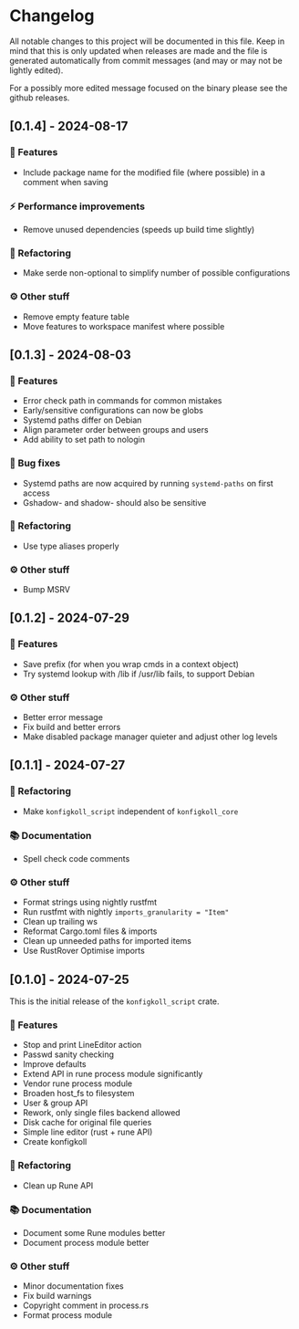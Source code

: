 # Changelog

All notable changes to this project will be documented in this file.
Keep in mind that this is only updated when releases are made and the file
is generated automatically from commit messages (and may or may not be lightly
edited).

For a possibly more edited message focused on the binary please see the github
releases.

## [0.1.4] - 2024-08-17

### 🚀 Features

- Include package name for the modified file (where possible) in a comment when saving

### ⚡ Performance improvements

- Remove unused dependencies (speeds up build time slightly)

### 🚜 Refactoring

- Make serde non-optional to simplify number of possible configurations

### ⚙️ Other stuff

- Remove empty feature table
- Move features to workspace manifest where possible

## [0.1.3] - 2024-08-03

### 🚀 Features

- Error check path in commands for common mistakes
- Early/sensitive configurations can now be globs
- Systemd paths differ on Debian
- Align parameter order between groups and users
- Add ability to set path to nologin

### 🐛 Bug fixes

- Systemd paths are now acquired by running `systemd-paths` on first access
- Gshadow- and shadow- should also be sensitive

### 🚜 Refactoring

- Use type aliases properly

### ⚙️ Other stuff

- Bump MSRV

## [0.1.2] - 2024-07-29

### 🚀 Features

- Save prefix (for when you wrap cmds in a context object)
- Try systemd lookup with /lib if /usr/lib fails, to support Debian

### ⚙️ Other stuff

- Better error message
- Fix build and better errors
- Make disabled package manager quieter and adjust other log levels

## [0.1.1] - 2024-07-27

### 🚜 Refactoring

- Make `konfigkoll_script` independent of `konfigkoll_core`

### 📚 Documentation

- Spell check code comments

### ⚙️ Other stuff

- Format strings using nightly rustfmt
- Run rustfmt with nightly `imports_granularity = "Item"`
- Clean up trailing ws
- Reformat Cargo.toml files & imports
- Clean up unneeded paths for imported items
- Use RustRover Optimise imports

## [0.1.0] - 2024-07-25

This is the initial release of the `konfigkoll_script` crate.

### 🚀 Features

- Stop and print LineEditor action
- Passwd sanity checking
- Improve defaults
- Extend API in rune process module significantly
- Vendor rune process module
- Broaden host_fs to filesystem
- User & group API
- Rework, only single files backend allowed
- Disk cache for original file queries
- Simple line editor (rust + rune API)
- Create konfigkoll

### 🚜 Refactoring

- Clean up Rune API

### 📚 Documentation

- Document some Rune modules better
- Document process module better

### ⚙️ Other stuff

- Minor documentation fixes
- Fix build warnings
- Copyright comment in process.rs
- Format process module
